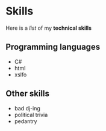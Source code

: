 # Skills

Here is a _list_ of my **technical skills**

## Programming languages
- C#
- html
- xslfo

## Other skills
- bad dj-ing
- political trivia
- pedantry
